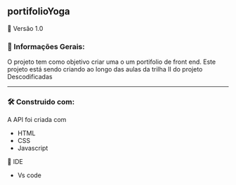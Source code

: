 ## portifolioYoga

📌 Versão
1.0

### 🚀 Informações Gerais:
 
O projeto tem como objetivo criar uma o um portifolio de front end.
Este projeto está sendo criando ao longo das aulas da trilha II do projeto Descodificadas

-------------------------------------------------------------------------------------
### 🛠️ Construido com:

A API foi criada com 

 * HTML
 * CSS
 * Javascript
 

🔧 IDE
 * Vs code
